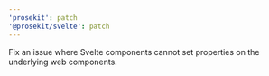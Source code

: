 ```yaml
---
'prosekit': patch
'@prosekit/svelte': patch
---
```


Fix an issue where Svelte components cannot set properties on the underlying web
components.
